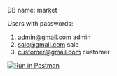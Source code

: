 DB name: market

Users with passwords:
1. admin@gmail.com admin
2. sale@gmail.com sale
3. customer@gmail.com customer

[![Run in Postman](https://run.pstmn.io/button.svg)](https://app.getpostman.com/run-collection/6a2fe187fecd20ae9887)
